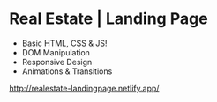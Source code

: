 # Real Estate | Landing Page
- Basic HTML, CSS & JS!
- DOM Manipulation
- Responsive Design 
- Animations & Transitions

http://realestate-landingpage.netlify.app/
